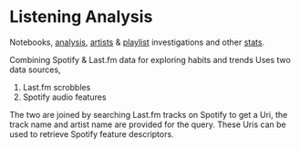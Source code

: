 # Listening Analysis

Notebooks, [analysis](analysis.ipynb), [artists](artist.ipynb) & [playlist](playlist.ipynb) investigations and other [stats](stats.ipynb).

Combining Spotify & Last.fm data for exploring habits and trends
Uses two data sources,

1. Last.fm scrobbles
2. Spotify audio features

The two are joined by searching Last.fm tracks on Spotify to get a Uri, the track name and artist name are provided for the query.
These Uris can be used to retrieve Spotify feature descriptors.